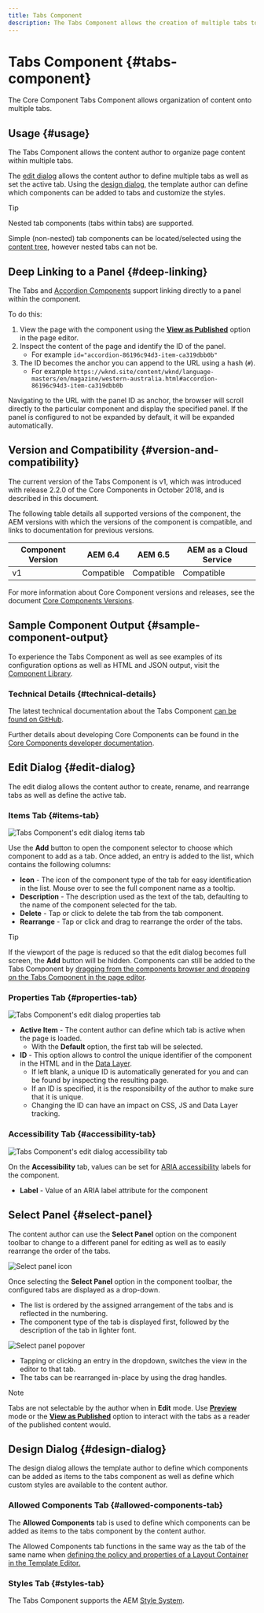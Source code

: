 ```yaml
---
title: Tabs Component
description: The Tabs Component allows the creation of multiple tabs to arrange content on a page.
---
```


# Tabs Component {#tabs-component}

The Core Component Tabs Component allows organization of content onto multiple tabs.

## Usage {#usage}

The Tabs Component allows the content author to organize page content within multiple tabs.

The [edit dialog](#edit-dialog) allows the content author to define multiple tabs as well as set the active tab. Using the [design dialog](#design-dialog), the template author can define which components can be added to tabs and customize the styles.

>[!TIP]
>
>Nested tab components (tabs within tabs) are supported.
>
>Simple (non-nested) tab components can be located/selected using the [content tree](https://docs.adobe.com/content/help/en/experience-manager-cloud-service/sites/authoring/fundamentals/environment-tools.html#content-tree), however nested tabs can not be.

## Deep Linking to a Panel {#deep-linking}

The Tabs and [Accordion Components](accordion.md) support linking directly to a panel within the component.

To do this:

1. View the page with the component using the **[View as Published](https://docs.adobe.com/content/help/en/experience-manager-65/authoring/authoring/editing-content.html#view-as-published)** option in the page editor.
1. Inspect the content of the page and identify the ID of the panel.
   * For example `id="accordion-86196c94d3-item-ca319dbb0b"`
1. The ID becomes the anchor you can append to the URL using a hash (`#`).
   * For example `https://wknd.site/content/wknd/language-masters/en/magazine/western-australia.html#accordion-86196c94d3-item-ca319dbb0b`

Navigating to the URL with the panel ID as anchor, the browser will scroll directly to the particular component and display the specified panel. If the panel is configured to not be expanded by default, it will be expanded automatically.

## Version and Compatibility {#version-and-compatibility}

The current version of the Tabs Component is v1, which was introduced with release 2.2.0 of the Core Components in October 2018, and is described in this document.

The following table details all supported versions of the component, the AEM versions with which the versions of the component is compatible, and links to documentation for previous versions.

|Component Version|AEM 6.4|AEM 6.5|AEM as a Cloud Service|
|--- |--- |--- |---|
|v1|Compatible|Compatible|Compatible|

For more information about Core Component versions and releases, see the document [Core Components Versions](/help/versions.md).

## Sample Component Output {#sample-component-output}

To experience the Tabs Component as well as see examples of its configuration options as well as HTML and JSON output, visit the [Component Library](https://adobe.com/go/aem_cmp_library_tabs).

### Technical Details {#technical-details}

The latest technical documentation about the Tabs Component [can be found on GitHub](https://adobe.com/go/aem_cmp_tech_tabs_v1).

Further details about developing Core Components can be found in the [Core Components developer documentation](/help/developing/overview.md).

## Edit Dialog {#edit-dialog}

The edit dialog allows the content author to create, rename, and rearrange tabs as well as define the active tab.

### Items Tab {#items-tab}

![Tabs Component's edit dialog items tab](/help/assets/tabs-edit-items.png)

Use the **Add** button to open the component selector to choose which component to add as a tab. Once added, an entry is added to the list, which contains the following columns:

* **Icon** - The icon of the component type of the tab for easy identification in the list. Mouse over to see the full component name as a tooltip.
* **Description** - The description used as the text of the tab, defaulting to the name of the component selected for the tab.
* **Delete** - Tap or click to delete the tab from the tab component.
* **Rearrange** - Tap or click and drag to rearrange the order of the tabs.

>[!TIP]
>
>If the viewport of the page is reduced so that the edit dialog becomes full screen, the **Add** button will be hidden. Components can still be added to the Tabs Component by [dragging from the components browser and dropping on the Tabs Component in the page editor](https://docs.adobe.com/content/help/en/experience-manager-cloud-service/sites/authoring/fundamentals/editing-content.html#inserting-a-component).

### Properties Tab {#properties-tab}

![Tabs Component's edit dialog properties tab](/help/assets/tabs-edit-properties.png)

* **Active Item** - The content author can define which tab is active when the page is loaded. 
  * With the **Default** option, the first tab will be selected.
* **ID** - This option allows to control the unique identifier of the component in the HTML and in the [Data Layer](/help/developing/data-layer/overview.md).
  * If left blank, a unique ID is automatically generated for you and can be found by inspecting the resulting page.
  * If an ID is specified, it is the responsibility of the author to make sure that it is unique.
  * Changing the ID can have an impact on CSS, JS and Data Layer tracking.

### Accessibility Tab {#accessibility-tab}

![Tabs Component's edit dialog accessibility tab](/help/assets/tabs-edit-accessibility.png)

On the **Accessibility** tab, values can be set for [ARIA accessibility](https://www.w3.org/WAI/standards-guidelines/aria/) labels for the component.

* **Label** - Value of an ARIA label attribute for the component

## Select Panel {#select-panel}

The content author can use the **Select Panel** option on the component toolbar to change to a different panel for editing as well as to easily rearrange the order of the tabs.

![Select panel icon](/help/assets/select-panel-icon.png)

Once selecting the **Select Panel** option in the component toolbar, the configured tabs are displayed as a drop-down.

* The list is ordered by the assigned arrangement of the tabs and is reflected in the numbering.
* The component type of the tab is displayed first, followed by the description of the tab in lighter font.

![Select panel popover](/help/assets/select-panel-popover.png)

* Tapping or clicking an entry in the dropdown, switches the view in the editor to that tab.
* The tabs can be rearranged in-place by using the drag handles.

>[!NOTE]
>
>Tabs are not selectable by the author when in **Edit** mode. Use **[Preview](https://docs.adobe.com/content/help/en/experience-manager-cloud-service/sites/authoring/fundamentals/editing-content.html#preview-mode)** mode or the **[View as Published](https://docs.adobe.com/content/help/en/experience-manager-cloud-service/sites/authoring/fundamentals/editing-content.html#view-as-published)** option to interact with the tabs as a reader of the published content would.

## Design Dialog {#design-dialog}

The design dialog allows the template author to define which components can be added as items to the tabs component as well as define which custom styles are available to the content author.

### Allowed Components Tab {#allowed-components-tab}

The **Allowed Components** tab is used to define which components can be added as items to the tabs component by the content author.

The Allowed Components tab functions in the same way as the tab of the same name when [defining the policy and properties of a Layout Container in the Template Editor.](https://docs.adobe.com/content/help/en/experience-manager-cloud-service/sites/authoring/features/templates.html)

### Styles Tab {#styles-tab}

The Tabs Component supports the AEM [Style System](/help/get-started/authoring.md#component-styling).
